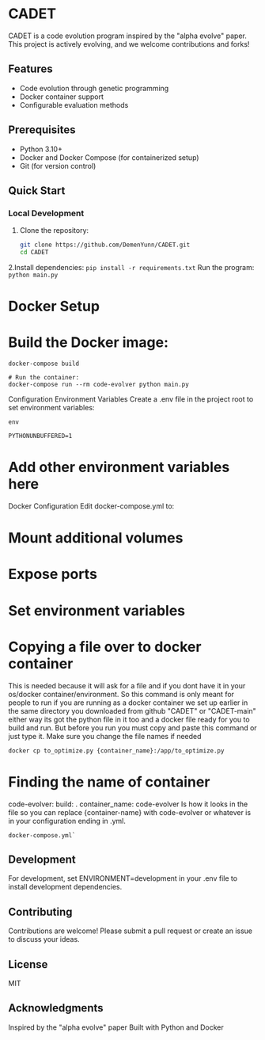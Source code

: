 # CADET

CADET is a code evolution program inspired by the "alpha evolve" paper. This project is actively evolving, and we welcome contributions and forks!

## Features

- Code evolution through genetic programming
- Docker container support
- Configurable evaluation methods

## Prerequisites

- Python 3.10+
- Docker and Docker Compose (for containerized setup)
- Git (for version control)

## Quick Start

### Local Development

1. Clone the repository:
   ```bash
   git clone https://github.com/DemenYunn/CADET.git
   cd CADET
   ```
2.Install dependencies:
```pip install -r requirements.txt```
Run the program:
```python main.py```

# Docker Setup

# Build the Docker image:

```docker-compose build```
```
# Run the container:
docker-compose run --rm code-evolver python main.py
```
Configuration
Environment Variables
Create a .env file in the project root to set environment variables:
```
env
```

```PYTHONUNBUFFERED=1```

# Add other environment variables here
Docker Configuration
Edit docker-compose.yml to:

# Mount additional volumes
# Expose ports
# Set environment variables

# Copying a file over to docker container
This is needed because it will ask for a file and if you dont have it in your os/docker container/environment. So this command is only meant for people to run if you are running as a docker container we set up earlier in the same directory you downloaded from github "CADET" or "CADET-main" either way its got the python file in it too and a docker file ready for you to build and run. But before you run you must copy and paste this command or just type it. Make sure you change the file names if needed
```
docker cp to_optimize.py {container_name}:/app/to_optimize.py
```
# Finding the name of container
code-evolver:
    build: .
    container_name: code-evolver
Is how it looks in the file so you can replace {container-name} with code-evolver
or whatever is in your configuration ending in .yml.
```
docker-compose.yml`
```


## Development
For development, set ENVIRONMENT=development in your .env file to install development dependencies.

## Contributing
Contributions are welcome! Please submit a pull request or create an issue to discuss your ideas.

## License
MIT

## Acknowledgments
Inspired by the "alpha evolve" paper
Built with Python and Docker
